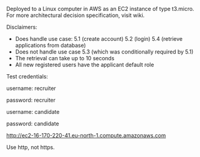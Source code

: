 
Deployed to a Linux computer in AWS as an EC2 instance of type t3.micro. For more architectural decision specification, visit wiki.

Disclaimers:
- Does handle use case: 5.1 (create account) 5.2 (login) 5.4 (retrieve applications from database)
- Does not handle use case 5.3 (which was conditionally required by 5.1)
- The retrieval can take up to 10 seconds
- All new registered users have the applicant default role

Test credentials: 

username: recruiter 

password: recruiter 

username: candidate 

password: candidate 

http://ec2-16-170-220-41.eu-north-1.compute.amazonaws.com

Use http, not https.
